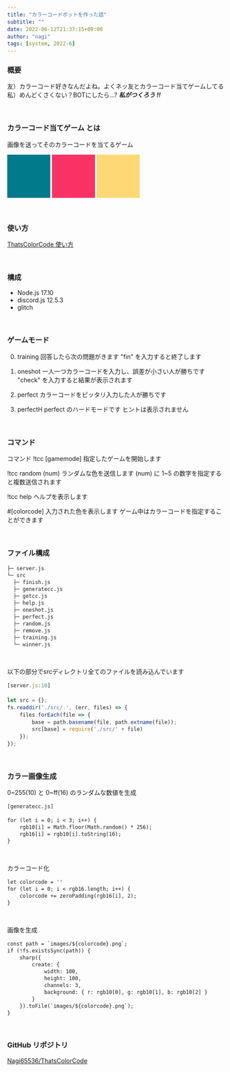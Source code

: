 ```yaml
---
title: "カラーコードボットを作った話"
subtitle: ""
date: 2022-06-12T21:37:15+09:00
author: "nagi"
tags: [system, 2022-6]
---
```



### 概要
友）カラーコード好きなんだよね。よくネッ友とカラーコード当てゲームしてる  
私）めんどくさくない？BOTにしたら...? ***私がつくろう !!***
<!--more-->
<br>

### カラーコード当てゲーム とは
画像を送ってそのカラーコードを当てるゲーム

![261ac4](./img/017a8b.png)
![261ac4](./img/f83264.png)
![261ac4](./img/ffd876.png)

<br>

### 使い方
[ThatsColorCode 使い方](/notyet/)

<br>

### 構成
- Node.js 17.10  
- discord.js 12.5.3
- glitch

<br>

### ゲームモード
0. training
    回答したら次の問題がきます
    "fin" を入力すると終了します
1. oneshot
    一人一つカラーコードを入力し、誤差が小さい人が勝ちです
    "check" を入力すると結果が表示されます
2. perfect
    カラーコードをピッタリ入力した人が勝ちです

3. perfectH
    perfect のハードモードです
    ヒントは表示されません

<br>

### コマンド
コマンド
!tcc [gamemode]
    指定したゲームを開始します

!tcc random (num)
    ランダムな色を送信します
    (num) に 1~5 の数字を指定すると複数送信されます

!tcc help
    ヘルプを表示します

#[colorcode]
    入力された色を表示します
    ゲーム中はカラーコードを指定することができます

<br>

### ファイル構成
```
├─ server.js  
└─ src  
  ├─ finish.js  
  ├─ generatecc.js  
  ├─ getcc.js  
  ├─ help.js  
  ├─ oneshot.js  
  ├─ perfect.js  
  ├─ random.js  
  ├─ remove.js  
  ├─ training.js  
  └─ winner.js  
```

<br>

以下の部分でsrcディレクトリ全てのファイルを読み込んでいます
```node:server.js
[server.js:10]

let src = {};
fs.readdir('./src/.', (err, files) => {
    files.forEach(file => {
        base = path.basename(file, path.extname(file));
        src[base] = require('./src/' + file)
    });
});
```

<br>

### カラー画像生成
0~255(10) と 0~ff(16) のランダムな数値を生成

```node
[generatecc.js]

for (let i = 0; i < 3; i++) {
    rgb10[i] = Math.floor(Math.random() * 256);
    rgb16[i] = rgb10[i].toString(16);
}
```

<br>

カラーコード化

```node
let colorcode = ''
for (let i = 0; i < rgb16.length; i++) {
    colorcode += zeroPadding(rgb16[i], 2);
}
```

<br>

画像を生成

```node
const path = `images/${colorcode}.png`;
if (!fs.existsSync(path)) {
    sharp({
        create: {
            width: 100,
            height: 100,
            channels: 3,
            background: { r: rgb10[0], g: rgb10[1], b: rgb10[2] }
        }
    }).toFile(`images/${colorcode}.png`);
}
```

<br>

### GitHub リポジトリ
[Nagi65536/ThatsColorCode](https://github.com/Nagi65536/ThatsColorCode)

<br>
